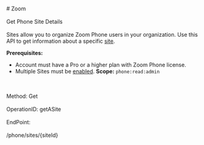 <br>#     Zoom</br>
<br>Get Phone Site Details</br>
<br>Sites allow you to organize Zoom Phone users in your organization. Use this API to get information about a specific [site](https://support.zoom.us/hc/en-us/articles/360020809672).


**Prerequisites:** 
* Account must have a Pro or a higher plan with Zoom Phone license.
* Multiple Sites must be [enabled](https://support.zoom.us/hc/en-us/articles/360020809672-Managing-Multiple-Sites#h_05c88e35-1593-491f-b1a8-b7139a75dc15).
**Scope:** `phone:read:admin` 

</br>
<br>Method: Get</br>
<br>OperationID: getASite</br>
<br>EndPoint:</br>
<br>/phone/sites/{siteId}</br>
